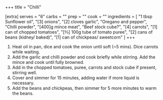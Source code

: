 +++
title = "Chilli"

[extra]
serves = "6"
carbs = ""
prep = ""
cook = ""
ingredients = [
  "1 tbsp Sunflower oil",
  "[3] onions",
  "[2] cloves garlic",
  "Oregano and pepper",
  "Chilli powder",
  "[400]g mince meat",
  "Beef stock cube?",
  "[4] carrots",
  "[1] can of chopped tomatoes",
  "[⅔] 100g tube of tomato puree",
  "[2] cans of beans (kidney/ baked)",
  "[1] can of chickpeas/ sweetcorn"
]
+++

1. Heat oil in pan, dice and cook the onion until soft (~5 mins). Dice carrots while waiting.
1. Add the garlic and chilli powder and cook briefly while stirring. Add the mince and cook until fully browned.
1. Add in the chopped tomatoes, puree, carrots and stock cube if present, stirring well.
1. Cover and simmer for 15 minutes, adding water if more liquid is necessary.
1. Add the beans and chickpeas, then simmer for 5 more minutes to warm the beans.